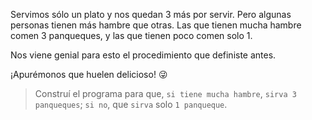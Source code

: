 <gs-attire attire-url="https://raw.githubusercontent.com/MumukiProject/mumuki-guia-gobstones-practica-procedimientos-con-parametros-kids/master/assets/attires/config_1551467293530.json"></gs-attire>

<gs-toolbox toolbox-url="https://raw.githubusercontent.com/MumukiProject/mumuki-guia-gobstones-practica-procedimientos-con-parametros-kids/master/assets/toolbox_1551466079639.xml"></gs-toolbox>

Servimos sólo un plato y nos quedan 3 más por servir. Pero algunas personas tienen más hambre que otras. Las que tienen mucha hambre comen 3 panqueques, y las que tienen poco comen solo 1. 

Nos viene genial para esto el procedimiento que definiste antes. 

¡Apurémonos que huelen delicioso! :stuck_out_tongue_winking_eye: 

> Construí el programa para que, `si tiene mucha hambre`, `sirva 3 panqueques`; `si no`, que `sirva` solo `1 panqueque`.
